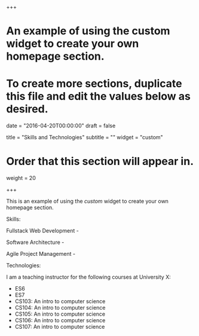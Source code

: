 +++
# An example of using the custom widget to create your own homepage section.
# To create more sections, duplicate this file and edit the values below as desired.

date = "2016-04-20T00:00:00"
draft = false

title = "Skills and Technologies"
subtitle = ""
widget = "custom"

# Order that this section will appear in.
weight = 20

+++

This is an example of using the *custom* widget to create your own homepage section.

Skills:

Fullstack Web Development -

Software Architecture - 

Agile Project Management - 

Technologies:

I am a teaching instructor for the following courses at University X:

- ES6
- ES7
- CS103: An intro to computer science
- CS104: An intro to computer science
- CS105: An intro to computer science
- CS106: An intro to computer science
- CS107: An intro to computer science

